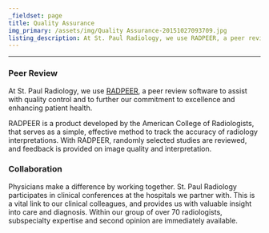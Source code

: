 ```yaml
---
_fieldset: page
title: Quality Assurance
img_primary: /assets/img/Quality Assurance-20151027093709.jpg
listing_description: At St. Paul Radiology, we use RADPEER, a peer review software to assist with quality control and to further our commitment to excellence and enhancing patient health.
---
```

<hr><h3>Peer Review</h3><p>At St. Paul Radiology, we use <a href="http://www.diagnosticimaging.com/practice-management/future-radiology-peer-review" target="_blank">RADPEER</a>, a peer review software to assist with quality control and to further our commitment to excellence and enhancing patient health.
</p><p>RADPEER is a product developed by the American College of Radiologists, that serves as a simple, effective method to track the accuracy of radiology interpretations. With RADPEER, randomly selected studies are reviewed, and feedback is provided on image quality and interpretation.
</p><h3>Collaboration</h3><p>Physicians make a difference by working together. St. Paul Radiology participates in clinical conferences at the hospitals we partner with. This is a vital link to our clinical colleagues, and provides us with valuable insight into care and diagnosis. Within our group of over 70 radiologists, subspecialty expertise and second opinion are immediately available.<br>
</p>